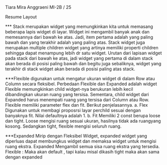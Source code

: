 Tiara Mira Anggraeni
MI-2B / 25

Resume Layout

*** Stack merupakan widget yang memungkinkan kita untuk memasang beberapa lapis widget di layar. Widget ini mengambil 
banyak anak dan memesannya dari bawah ke atas. Jadi, item pertama adalah yang paling bawah dan yang terakhir adalah 
yang paling atas. Stack widget juga merupakan multiple children widget yang artinya memiliki properti children sehingga 
dapat menampung lebih dr satu widget. Urutan dari lapisan widget pada stack dari bawah ke atas, jadi widget yang pertama 
di dalam stack akan berada di posisi paling bawah dan begitu juga sebaliknya, widget yang terakhir di stack widget akan 
berada di posisi paling atas stack.

***Flexible digunakan untuk mengatur ukuran widget di dalam Row atau Column secara fleksibel. Perbedaan Flexible dan 
Expanded adalah widget Flexible memungkinkan child widget-nya berukuran lebih kecil dibandingkan ukuran ruang yang 
tersisa. Sementara, child widget dari Expanded harus menempati ruang yang tersisa dari Column atau Row. 
Flexible memiliki parameter flex dan fit. Berikut penjelasannya. 
a. Flex Digunakan untuk membagi proposrsi layar 
perchild sesuai dengan banyaknya fit. Nilai defaultnya adalah 1. 
b. Fit Memiliki 2 const berupa loose dan tight. 
Loose mengisi ruang sesuai ukuran, hasilnya tidak ada ruangyang kosong. Sedangkan tight, flexible mengisi seluruh ruang.

***Expanded Mirip dengan Fleksibel Widget, expanded widget yang diperluas dapat membungkus widget dan memaksa widget 
untuk mengisi ruang ekstra. Expanded Mengambil semua sisa ruang ekstra yang tersedia. Flexible : Maka akan default , 
tapi kalau misal dikasih tight maka akan sama dengan expanded
